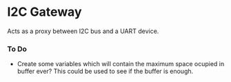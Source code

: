# I2C Gateway

Acts as a proxy between I2C bus and a UART device.

### To Do

* Create some variables which will contain the maximum space ocupied in buffer ever? This could be used to see if the buffer is enough.

